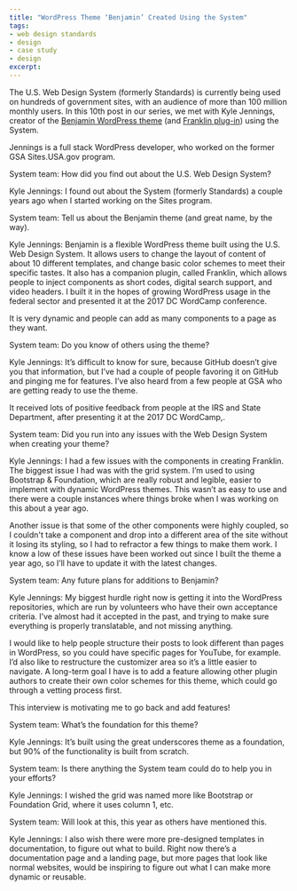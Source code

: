 ```yaml
---
title: "WordPress Theme ‘Benjamin’ Created Using the System"
tags:
- web design standards
- design
- case study
- design
excerpt:
---
```


The U.S. Web Design System (formerly Standards) is currently being used on hundreds of government sites, with an audience of more than 100 million monthly users. In this 10th post in our series, we met with Kyle Jennings, creator of the [Benjamin WordPress theme](https://github.com/kyle-jennings/benjamin) (and [Franklin plug-in](https://github.com/kyle-jennings/franklin)) using the System. 

Jennings is a full stack WordPress developer, who worked on the former GSA Sites.USA.gov program.

System team: How did you find out about the U.S. Web Design System?

Kyle Jennings: I found out about the System (formerly Standards) a couple years ago when I started working on the Sites program. 

System team: Tell us about the Benjamin theme (and great name, by the way).

Kyle Jennings:  Benjamin is a flexible WordPress theme built using the U.S. Web Design System. It allows users to change the layout of content of about 10 different templates, and change basic color schemes to meet their specific tastes. It also has a companion plugin, called Franklin, which allows people to inject components as short codes, digital search support, and video headers. I built it in the hopes of growing WordPress usage in the federal sector and presented it at the 2017 DC WordCamp conference.

It is very dynamic and people can add as many components to a page as they want.

System team: Do you know of others using the theme?

Kyle Jennings: It’s difficult to know for sure, because GitHub doesn’t give you that information, but I’ve had a couple of people favoring it on GitHub and pinging me for features. I’ve also heard from a few people at GSA who are getting ready to use the theme.

It received lots of  positive feedback from people at the IRS and State Department, after presenting it at the 2017 DC WordCamp,.

System team: Did you run into any issues with the Web Design System when creating your theme?

Kyle Jennings: I had a few issues with the components in creating Franklin. The biggest issue I had was with the grid system. I’m used to using Bootstrap & Foundation, which are really robust and legible, easier to implement with dynamic WordPress themes. This wasn’t as easy to use and there were a couple instances where things broke when I was working on this about a year ago. 

Another issue is that some of the other components were highly coupled, so I couldn't take a component and drop into a different area of the site without it losing its styling, so I had to refractor a few things to make them work. I know a low of these issues have been worked out since I built the theme a year ago, so I’ll have to update it with the latest changes.

System team: Any future plans for additions to Benjamin?

Kyle Jennings: My biggest hurdle right now is getting it into the WordPress repositories, which are run by volunteers who have their own acceptance criteria. I’ve almost had it accepted in the past, and trying to make sure everything is properly translatable, and not missing anything.

I would like to help people structure their posts to look different than pages in WordPress, so you could have specific pages for YouTube, for example. I’d also like to restructure the customizer area so it’s a little easier to navigate. 
A long-term goal I have is to add a feature allowing other plugin authors to create their own color schemes for this theme, which could go through a vetting process first.

This interview is motivating me to go back and add features!
 
System team: What’s the foundation for this theme?

Kyle Jennings: It’s built using the great underscores theme as a foundation, but 90% of the functionality is built from scratch.

System team: Is there anything the System team could do to help you in your efforts?

Kyle Jennings: I wished the grid was named more like Bootstrap or Foundation Grid, where it uses column 1, etc.

System team: Will look at this, this year as others have mentioned this.

Kyle Jennings: I also wish there were more pre-designed templates in documentation, to figure out what to build. Right now there’s a documentation page and a landing page, but more pages that look like normal websites, would be inspiring to figure out what I can make more dynamic or reusable.

